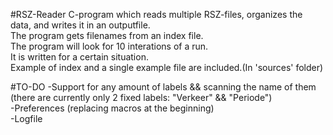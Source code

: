 #RSZ-Reader
C-program which reads multiple RSZ-files, organizes the data, and writes it in an outputfile.  
The program gets filenames from an index file.  
The program will look for 10 interations of a run.  
It is written for a certain situation.  
Example of index and a single example file are included.(In 'sources' folder)  

#TO-DO
-Support for any amount of labels && scanning the name of them (there are currently only 2 fixed labels: "Verkeer" && "Periode")   
-Preferences (replacing macros at the beginning)  
-Logfile  
